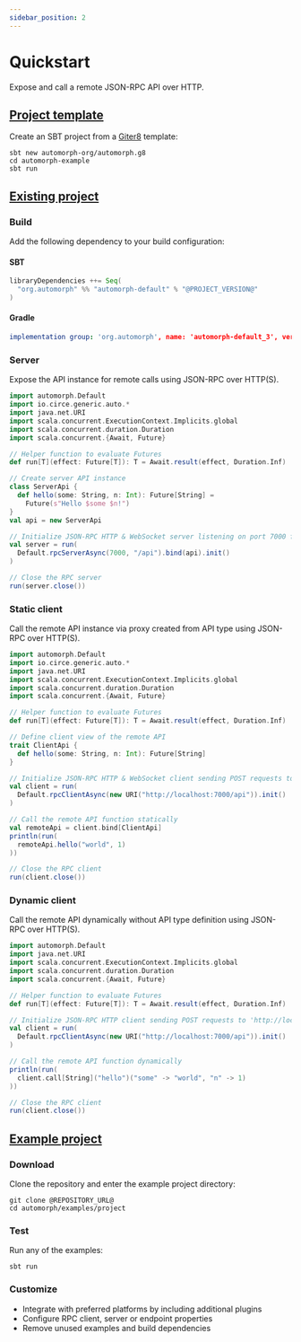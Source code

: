 ```yaml
---
sidebar_position: 2
---
```


# Quickstart

Expose and call a remote JSON-RPC API over HTTP.


## [Project template](@REPOSITORY_URL@.g8)

Create an SBT project from a [Giter8](http://www.foundweekends.org/giter8/) template:

```
sbt new automorph-org/automorph.g8
cd automorph-example
sbt run
```


## [Existing project](@REPOSITORY_URL@/blob/main/examples/project/src/main/scala/examples/Quickstart.scala)

### Build

Add the following dependency to your build configuration:

#### SBT

```scala
libraryDependencies ++= Seq(
  "org.automorph" %% "automorph-default" % "@PROJECT_VERSION@"
)
```

#### Gradle

```yaml
implementation group: 'org.automorph', name: 'automorph-default_3', version: '@PROJECT_VERSION@'
```

### Server

Expose the API instance for remote calls using JSON-RPC over HTTP(S).

```scala
import automorph.Default
import io.circe.generic.auto.*
import java.net.URI
import scala.concurrent.ExecutionContext.Implicits.global
import scala.concurrent.duration.Duration
import scala.concurrent.{Await, Future}

// Helper function to evaluate Futures
def run[T](effect: Future[T]): T = Await.result(effect, Duration.Inf)

// Create server API instance
class ServerApi {
  def hello(some: String, n: Int): Future[String] =
    Future(s"Hello $some $n!")
}
val api = new ServerApi

// Initialize JSON-RPC HTTP & WebSocket server listening on port 7000 for requests to '/api'
val server = run(
  Default.rpcServerAsync(7000, "/api").bind(api).init()
)

// Close the RPC server
run(server.close())
```

### Static client

Call the remote API instance via proxy created from API type using JSON-RPC over HTTP(S).

```scala
import automorph.Default
import io.circe.generic.auto.*
import java.net.URI
import scala.concurrent.ExecutionContext.Implicits.global
import scala.concurrent.duration.Duration
import scala.concurrent.{Await, Future}

// Helper function to evaluate Futures
def run[T](effect: Future[T]): T = Await.result(effect, Duration.Inf)

// Define client view of the remote API
trait ClientApi {
  def hello(some: String, n: Int): Future[String]
}

// Initialize JSON-RPC HTTP & WebSocket client sending POST requests to 'http://localhost:7000/api'
val client = run(
  Default.rpcClientAsync(new URI("http://localhost:7000/api")).init()
)

// Call the remote API function statically
val remoteApi = client.bind[ClientApi]
println(run(
  remoteApi.hello("world", 1)
))

// Close the RPC client
run(client.close())
```

### Dynamic client

Call the remote API dynamically without API type definition using JSON-RPC over HTTP(S).

```scala
import automorph.Default
import java.net.URI
import scala.concurrent.ExecutionContext.Implicits.global
import scala.concurrent.duration.Duration
import scala.concurrent.{Await, Future}

// Helper function to evaluate Futures
def run[T](effect: Future[T]): T = Await.result(effect, Duration.Inf)

// Initialize JSON-RPC HTTP client sending POST requests to 'http://localhost:7000/api'
val client = run(
  Default.rpcClientAsync(new URI("http://localhost:7000/api")).init()
)

// Call the remote API function dynamically
println(run(
  client.call[String]("hello")("some" -> "world", "n" -> 1)
))

// Close the RPC client
run(client.close())
```


## [Example project](@REPOSITORY_URL@/tree/main/examples/project)

### Download

Clone the repository and enter the example project directory:

```shell
git clone @REPOSITORY_URL@
cd automorph/examples/project
```

### Test

Run any of the examples:

```shell
sbt run
```

### Customize

- Integrate with preferred platforms by including additional plugins
- Configure RPC client, server or endpoint properties
- Remove unused examples and build dependencies


